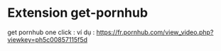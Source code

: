 # Extension get-pornhub
get pornhub one click  : ví dụ : https://fr.pornhub.com/view_video.php?viewkey=ph5c00857115f5d
